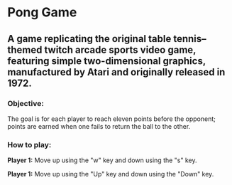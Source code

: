 # Pong Game
## A game replicating the original table tennis–themed twitch arcade sports video game, featuring simple two-dimensional graphics, manufactured by Atari and originally released in 1972.

### Objective:

The goal is for each player to reach eleven points before the opponent; points are earned when one fails to return the ball to the other.

### How to play:

**Player 1:** Move up using the "w" key and down using the "s" key.

**Player 1:** Move up using the "Up" key and down using the "Down" key.




